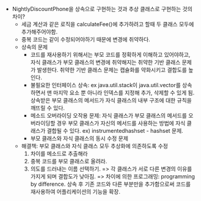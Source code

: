 + NightlyDiscountPhone을 상속으로 구현하는 것과 추상 클래스로 구현하는 것의 차이?
    + 세금 계산과 같은 로직을 calculateFee()에 추가하려고 할때 두 클래스 모두에 추가해주어야함.
    + 중복 코드는 같이 수정되어야하기 때문에 변경에 취약하다.
    + 상속의 문제
        + 코드를 재사용하기 위해서는 부모 코드를 정확하게 이해하고 있어야하고, 자식 클래스가 부모 클래스의 변경에 취약해지는 취약한 기반 클래스 문제가 발생한다. 취약한 기반 클래스 문제는 캡슐화를
          약화시키고 결합도를 높인다.
        + 불필요한 인터페이스 상속: ex java.util.stack이 java.util.vector를 상속하면서 맨 마지막 요소 뿐 아니라 인덱스를 지정해 추가, 삭제할 수 있게 됨. 상속받은 부모
          클래스의 메서드가 자식 클래스의 내부 구조에 대한 규칙을 깨뜨릴 수 있다.
        + 메소드 오버라이딩 오작용 문제: 자식 클래스가 부모 클래스의 메서드를 오버라이딩할 경우 부모 클래스가 자신의 메서드를 사용하는 방법에 자식 클래스가 결합될 수 있다. ex) instrumentedhashset - hashset 문제.
        + 부모 클래스와 자식 클래스의 동시 수정 문제
    + 해결책: 부모 클래스와 자식 클래스 모두 추상화에 의존하도록 수정
      1. 차이를 메소드로 추출해라
      2. 중복 코드를 부모 클래스로 올려라.
      3. 의도를 드러내는 이름 선택하기.
      => 각 클래스가 서로 다른 변경의 이유를 가지게 되며 결합도가 낮아짐.
      => 차이에 의한 프로그래밍: programming by difference. 상속 후 기존 코드와 다른 부분만을 추가함으로써 코드를 재사용하여 어플리케이션의 기능을 확장.